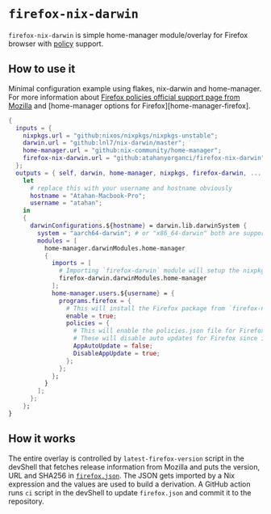 # `firefox-nix-darwin`

`firefox-nix-darwin` is simple home-manager module/overlay for Firefox browser with [policy][firefox-policies] support.

## How to use it

Minimal configuration example using flakes, nix-darwin and home-manager. For more information about [Firefox policies official support page from Mozilla][firefox-policies] and [home-manager options for Firefox][home-manager-firefox].

```nix
{
  inputs = {
    nixpkgs.url = "github:nixos/nixpkgs/nixpkgs-unstable";
    darwin.url = "github:lnl7/nix-darwin/master";
    home-manager.url = "github:nix-community/home-manager";
    firefox-nix-darwin.url = "github:atahanyorganci/firefox-nix-darwin";
  };
  outputs = { self, darwin, home-manager, nixpkgs, firefox-darwin, ... }@inputs:
    let
      # replace this with your username and hostname obviously
      hostname = "Atahan-Macbook-Pro";
      username = "atahan";
    in
    {
      darwinConfigurations.${hostname} = darwin.lib.darwinSystem {
        system = "aarch64-darwin"; # or "x86_64-darwin" both are supported
        modules = [
          home-manager.darwinModules.home-manager
          {
            imports = [
              # Importing `firefox-darwin` module will setup the nixpkgs Firefox package
              firefox-darwin.darwinModules.home-manager
            ];
            home-manager.users.${username} = {
              programs.firefox = {
                # This will install the Firefox package from `firefox-nix-darwin` module
                enable = true;
                policies = {
                  # This will enable the policies.json file for Firefox
                  # These will disable auto updates for Firefox since it's managed by Nix
                  AppAutoUpdate = false;
                  DisableAppUpdate = true;
                };
              };
            };
          }
        ];
      };
    };
}
```

## How it works

The entire overlay is controlled by `latest-firefox-version` script in the devShell that fetches release information from Mozilla and puts the version, URL and SHA256 in [`firefox.json`](./packages/firefox-bin/firefox.json). The JSON gets imported by a Nix expression and the values are used to build a derivation. A GitHub action runs `ci` script in the devShell to update `firefox.json` and commit it to the repository.

[firefox-policies]: https://support.mozilla.org/en-US/kb/customizing-firefox-using-policiesjson
[home-manager]: https://home-manager-options.extranix.com/?query=programs.firefox.policies
